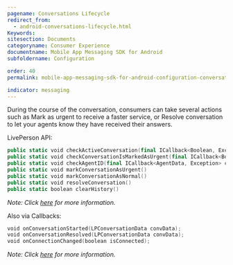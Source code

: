 ```yaml
---
pagename: Conversations Lifecycle
redirect_from:
  - android-conversations-lifecycle.html
Keywords:
sitesection: Documents
categoryname: Consumer Experience
documentname: Mobile App Messaging SDK for Android
subfoldername: Configuration

order: 40
permalink: mobile-app-messaging-sdk-for-android-configuration-conversations-lifecycle.html

indicator: messaging
---
```


During the course of the conversation, consumers can take several actions such as Mark as urgent to receive a faster service, or Resolve conversation to let your agents know they have received their answers.

LivePerson API:

```swift
public static void checkActiveConversation(final ICallback<Boolean, Exception> callback)
public static void checkConversationIsMarkedAsUrgent(final ICallback<Boolean, Exception> callback)
public static void checkAgentID(final ICallback<AgentData, Exception> callback)
public static void markConversationAsUrgent()
public static void markConversationAsNormal()
public static void resolveConversation()
public static boolean clearHistory()
```

*Note: Click [here](android-methods.html) for more information.*

Also via Callbacks:

```swift
void onConversationStarted(LPConversationData convData);
void onConversationResolved(LPConversationData convData);
void onConnectionChanged(boolean isConnected);
```

*Note: Click [here](android-callbacks-index.html#livepersoncallback) for more information.*
